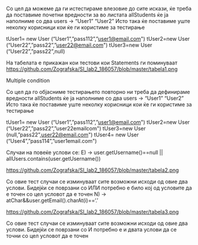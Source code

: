 Со цел да можеме да ги истестираме влезовие до сите искази, ќе треба да поставиме почетни вредности за во листата
allStudents ќе ја наполниме со два users -> 
“User1”
“User2”
Исто така ќе поставиме уште неколку корисници кои ќе ги користиме за тестирање

tUser1= new User (“User1”,”pass112”,”user1@email.com")
tUser2=new User (“User22”,”pass22”,”user22@email.com")
tUser3=new User (“User22”,”pass22”,null)

На табелата е прикажан кои тестови кои Statements ги поминуваат
https://github.com/Zografska/SI_lab2_186057/blob/master/tabela1.png


Multiple condition

Со цел да го објасниме тестирањето повторно ни треба да дефинираме вредности
allStudents ќе ја наполниме со два users -> 
“User1”
“User2”
Исто така ќе поставиме уште неколку корисници кои ќе ги користиме за тестирање

tUser1= new User (“User1”,”pass112”,”user1@email.com")
tUser2=new User (“User22”,”pass22”,”user22emailcom")
tUser3=new User (null,”pass22”,user22@email.com")
tUser4= new User (“User4”,”pass114”,”user1email.com")

Случаи на повеќе услови се:
E) -> user.getUsername()==null || allUsers.contains(user.getUsername())

https://github.com/Zografska/SI_lab2_186057/blob/master/tabela2.png

Со овие тест случаи се изминуваат сите возможни исходи од овие два услови. Бидејќи се поврзани со ИЛИ потребно е било кој од условите да е точен со цел условот да е точен
N) -> atChar&&user.getEmail().charAt(i)==‘.’ 

https://github.com/Zografska/SI_lab2_186057/blob/master/tabela3.png

Со овие тест случаи се изминуваат сите возможни исходи од овие два услови. Бидејќи се поврзани со И потребно е и двата услови да се точни со цел условот да е точен
